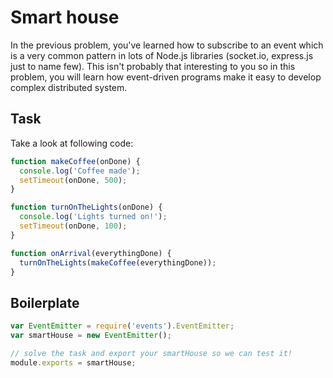 # Smart house

In the previous problem, you've learned how to subscribe to an event which is a very common pattern in lots of
Node.js libraries (socket.io, express.js just to name few). This isn't probably that interesting to you so in this
problem, you will learn how event-driven programs make it easy to develop complex distributed system.

## Task

Take a look at following code:

```js
function makeCoffee(onDone) {
  console.log('Coffee made');
  setTimeout(onDone, 500);
}

function turnOnTheLights(onDone) {
  console.log('Lights turned on!');
  setTimeout(onDone, 100);
}

function onArrival(everythingDone) {
  turnOnTheLights(makeCoffee(everythingDone));
}
```

## Boilerplate

```js
var EventEmitter = require('events').EventEmitter;
var smartHouse = new EventEmitter();

// solve the task and export your smartHouse so we can test it!
module.exports = smartHouse;
```